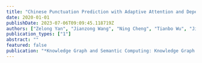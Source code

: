 ```yaml
---
title: "Chinese Punctuation Prediction with Adaptive Attention and Dependency Tree"
date: 2020-01-01
publishDate: 2023-07-06T09:09:45.118719Z
authors: ["Zelong Yan", "Jianzong Wang", "Ning Cheng", "Tianbo Wu", "Jing Xiao"]
publication_types: ["1"]
abstract: ""
featured: false
publication: "*Knowledge Graph and Semantic Computing: Knowledge Graph and Cognitive Intelligence - 5th China Conference, CCKS 2020, Nanchang, China, November 12-15, 2020, Revised Selected Papers*"
---
```



